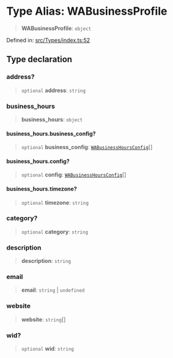 # Type Alias: WABusinessProfile

> **WABusinessProfile**: `object`

Defined in: [src/Types/index.ts:52](https://github.com/Fokusdotid/Baileys/blob/982cc5b3c62bfc7b56d2f8f8427b6c1a2dda856f/src/Types/index.ts#L52)

## Type declaration

### address?

> `optional` **address**: `string`

### business\_hours

> **business\_hours**: `object`

#### business\_hours.business\_config?

> `optional` **business\_config**: [`WABusinessHoursConfig`](WABusinessHoursConfig.md)[]

#### business\_hours.config?

> `optional` **config**: [`WABusinessHoursConfig`](WABusinessHoursConfig.md)[]

#### business\_hours.timezone?

> `optional` **timezone**: `string`

### category?

> `optional` **category**: `string`

### description

> **description**: `string`

### email

> **email**: `string` \| `undefined`

### website

> **website**: `string`[]

### wid?

> `optional` **wid**: `string`
